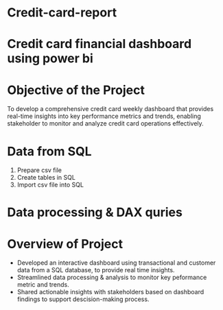 # Credit-card-report
# Credit card financial dashboard using power bi

# Objective of the Project
To develop a comprehensive credit card weekly dashboard that provides real-time insights into key performance metrics and trends, enabling stakeholder to monitor and analyze credit card operations effectively. 

# Data from SQL 
1. Prepare csv file
2. Create tables in SQL
3. Import csv file into SQL

# Data processing & DAX quries
# Overview of Project 
- Developed an interactive dashboard using transactional and customer data from a SQL database, to provide real time insights.
- Streamlined data processing & analysis to monitor key peformance metric and trends.
- Shared actionable insights with stakeholders based on dashboard findings to support descision-making process.  
